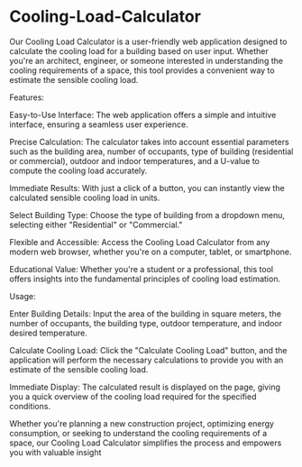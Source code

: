 # Cooling-Load-Calculator
Our Cooling Load Calculator is a user-friendly web application designed to calculate the cooling load for a building based on user input. Whether you're an architect, engineer, or someone interested in understanding the cooling requirements of a space, this tool provides a convenient way to estimate the sensible cooling load.

Features:

Easy-to-Use Interface: The web application offers a simple and intuitive interface, ensuring a seamless user experience.

Precise Calculation: The calculator takes into account essential parameters such as the building area, number of occupants, type of building (residential or commercial), outdoor and indoor temperatures, and a U-value to compute the cooling load accurately.

Immediate Results: With just a click of a button, you can instantly view the calculated sensible cooling load in units.

Select Building Type: Choose the type of building from a dropdown menu, selecting either "Residential" or "Commercial."

Flexible and Accessible: Access the Cooling Load Calculator from any modern web browser, whether you're on a computer, tablet, or smartphone.

Educational Value: Whether you're a student or a professional, this tool offers insights into the fundamental principles of cooling load estimation.

Usage:

Enter Building Details: Input the area of the building in square meters, the number of occupants, the building type, outdoor temperature, and indoor desired temperature.

Calculate Cooling Load: Click the "Calculate Cooling Load" button, and the application will perform the necessary calculations to provide you with an estimate of the sensible cooling load.

Immediate Display: The calculated result is displayed on the page, giving you a quick overview of the cooling load required for the specified conditions.

Whether you're planning a new construction project, optimizing energy consumption, or seeking to understand the cooling requirements of a space, our Cooling Load Calculator simplifies the process and empowers you with valuable insight
